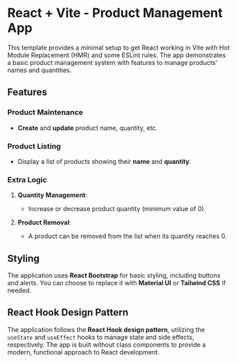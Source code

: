 # React + Vite - Product Management App

This template provides a minimal setup to get React working in Vite with Hot Module Replacement (HMR) and some ESLint rules. The app demonstrates a basic product management system with features to manage products' names and quantities.

## Features

### Product Maintenance
- **Create** and **update** product name, quantity, etc.

### Product Listing
- Display a list of products showing their **name** and **quantity**.

### Extra Logic
1. **Quantity Management**:
    - Increase or decrease product quantity (minimum value of 0).

2. **Product Removal**:
    - A product can be removed from the list when its quantity reaches 0.

## Styling

The application uses **React Bootstrap** for basic styling, including buttons and alerts. You can choose to replace it with **Material UI** or **Tailwind CSS** if needed.

## React Hook Design Pattern

The application follows the **React Hook design pattern**, utilizing the `useState` and `useEffect` hooks to manage state and side effects, respectively. The app is built without class components to provide a modern, functional approach to React development.
